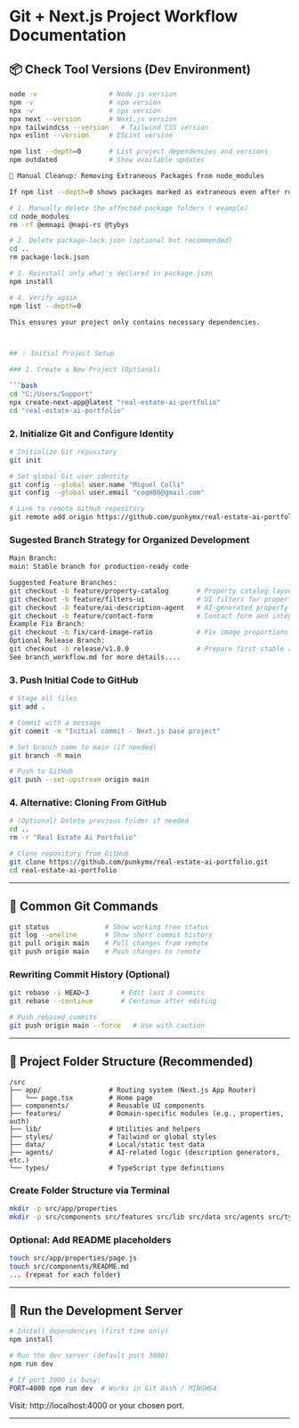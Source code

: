# Git + Next.js Project Workflow Documentation
## 📦 Check Tool Versions (Dev Environment)

```bash
node -v                  # Node.js version
npm -v                   # npm version
npx -v                   # npx version
npx next --version       # Next.js version
npx tailwindcss --version   # Tailwind CSS version
npx eslint --version     # ESLint version

npm list --depth=0       # List project dependencies and versions
npm outdated             # Show available updates

🧼 Manual Cleanup: Removing Extraneous Packages from node_modules

If npm list --depth=0 shows packages marked as extraneous even after running npm uninstall, follow these steps:

# 1. Manually delete the affected package folders ( example)
cd node_modules
rm -rf @emnapi @napi-rs @tybys

# 2. Delete package-lock.json (optional but recommended)
cd ..
rm package-lock.json

# 3. Reinstall only what's declared in package.json
npm install

# 4. Verify again
npm list --depth=0

This ensures your project only contains necessary dependencies.



## ✨ Initial Project Setup

### 1. Create a New Project (Optional)

```bash
cd "C:/Users/Support"
npx create-next-app@latest "real-estate-ai-portfolio"
cd "real-estate-ai-portfolio"
```

### 2. Initialize Git and Configure Identity

```bash
# Initialize Git repository
git init

# Set global Git user identity
git config --global user.name "Miguel Colli"
git config --global user.email "coqm86@gmail.com"

# Link to remote GitHub repository
git remote add origin https://github.com/punkymx/real-estate-ai-portfolio.git
```

###  Sugested Branch Strategy for Organized Development
```bash
Main Branch:
main: Stable branch for production-ready code

Suggested Feature Branches:
git checkout -b feature/property-catalog       # Property catalog layout and logic
git checkout -b feature/filters-ui             # UI filters for property search
git checkout -b feature/ai-description-agent   # AI-generated property descriptions
git checkout -b feature/contact-form           # Contact form and integration
Example Fix Branch:
git checkout -b fix/card-image-ratio           # Fix image proportions in property cards
Optional Release Branch:
git checkout -b release/v1.0.0                 # Prepare first stable release for portfolio
See branch_workflow.md for more details....

```
### 3. Push Initial Code to GitHub

```bash
# Stage all files
git add .

# Commit with a message
git commit -m "Initial commit - Next.js base project"

# Set branch name to main (if needed)
git branch -M main

# Push to GitHub
git push --set-upstream origin main
```

### 4. Alternative: Cloning From GitHub

```bash
# (Optional) Delete previous folder if needed
cd ..
rm -r "Real Estate Ai Portfolio"

# Clone repository from GitHub
git clone https://github.com/punkymx/real-estate-ai-portfolio.git
cd real-estate-ai-portfolio
```

---

## 🔧 Common Git Commands

```bash
git status              # Show working tree status
git log --oneline       # Show short commit history
git pull origin main    # Pull changes from remote
git push origin main    # Push changes to remote
```

### Rewriting Commit History (Optional)

```bash
git rebase -i HEAD~3        # Edit last 3 commits
git rebase --continue       # Continue after editing

# Push rebased commits
git push origin main --force   # Use with caution
```

---

## 📁 Project Folder Structure (Recommended)

```plaintext
/src
├── app/                 # Routing system (Next.js App Router)
│   └── page.tsx         # Home page
├── components/          # Reusable UI components
├── features/            # Domain-specific modules (e.g., properties, auth)
├── lib/                 # Utilities and helpers
├── styles/              # Tailwind or global styles
├── data/                # Local/static test data
├── agents/              # AI-related logic (description generators, etc.)
└── types/               # TypeScript type definitions
```

### Create Folder Structure via Terminal

```bash
mkdir -p src/app/properties
mkdir -p src/components src/features src/lib src/data src/agents src/types src/styles
```

### Optional: Add README placeholders

```bash
touch src/app/properties/page.js
touch src/components/README.md
... (repeat for each folder)
```

---

## 🚀 Run the Development Server

```bash
# Install dependencies (first time only)
npm install

# Run the dev server (default port 3000)
npm run dev

# If port 3000 is busy:
PORT=4000 npm run dev  # Works in Git Bash / MINGW64
```

Visit: http\://localhost:4000 or your chosen port.

---



